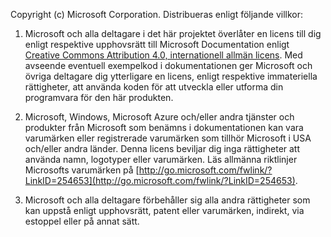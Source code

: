 Copyright (c) Microsoft Corporation.  Distribueras enligt följande villkor:
 
1. Microsoft och alla deltagare i det här projektet överlåter en licens till dig enligt respektive upphovsrätt till Microsoft Documentation enligt [Creative Commons Attribution 4.0, internationell allmän licens](http://creativecommons.org/licenses/by/4.0/legalcode).  Med avseende eventuell exempelkod i dokumentationen ger Microsoft och övriga deltagare dig ytterligare en licens, enligt respektive immateriella rättigheter, att använda koden för att utveckla eller utforma din programvara för den här produkten.
 
2.  Microsoft, Windows, Microsoft Azure och/eller andra tjänster och produkter från Microsoft som benämns i dokumentationen kan vara varumärken eller registrerade varumärken som tillhör Microsoft i USA och/eller andra länder. Denna licens beviljar dig inga rättigheter att använda namn, logotyper eller varumärken. Läs allmänna riktlinjer Microsofts varumärken på [http://go.microsoft.com/fwlink/?LinkID=254653](http://go.microsoft.com/fwlink/?LinkID=254653).
 
3.  Microsoft och alla deltagare förbehåller sig alla andra rättigheter som kan uppstå enligt upphovsrätt, patent eller varumärken, indirekt, via estoppel eller på annat sätt.
